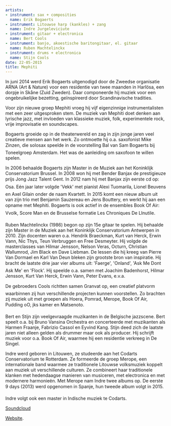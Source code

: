 ```yaml
---
artists:
- instrument: sax + composities
  name: Erik Bogaerts
- instrument: Litouwse harp (kankles) + zang
  name: Indre Jurgeleviciute
- instrument: gitaar + electronica
  name: Bert Cools
- instrument: banjo, akoestische baritongitaar, el. gitaar
  name: Ruben Machtelinckx
- instrument: drums + electronica
  name: Stijn Cools
date: 22-05-2015
title: Mephiti
---
```

In juni 2014 werd Erik Bogaerts uitgenodigd door de Zweedse organisatie ARNA (Art & Nature) voor een residentie 
van twee maanden in Harlösa, een dorpje in Skåne (Zuid Zweden). Daar componeerde hij muziek voor een ongebruikelijke 
bezetting, geïnspireerd door Scandinavische tradities. 

Voor zijn nieuwe groep Mephiti vroeg hij vijf eigenzinnige instrumentalisten met een zeer uitgesproken stem. De 
muziek van Mephiti doet denken aan lyrische jazz, met invloeden van klassieke muziek, folk, experimentele rock, 
vrije improvisatie en soundscapes. 

Bogaerts groeide op in de theaterwereld en zag in zijn jonge jaren veel creatieve mensen aan het werk. Zo ontmoette 
hij o.a. saxofonist Mike Zinzen, die solosax speelde in de voorstelling Bal van Sam Bogaerts bij Toneelgroep 
Amsterdam. Het was de aanleiding om saxofoon te willen spelen. 

In 2006 behaalde Bogaerts zijn Master in de Muziek aan het Koninklijk Conservatorium Brussel. In 2008 won hij met 
Bender Banjax de prestigieuze prijs Jong Jazz Talent Gent. In 2012 nam hij met Banjax zijn eerste cd op: Osa. 
Eén jaar later volgde 'Vekk' met pianist Alexi Tuomarila, Lionel Beuvens en Axel Gilain onder de naam Kvartett. In 
2015 komt een nieuw album uit van zijn trio met Benjamin Sauzereau en Jens Bouttery, en werkt hij aan een opname met 
Mephiti. Bogaerts is ook actief in de ensembles Book Of Air: Vvolk, Score Man en de Brusselse formatie Les Chroniques De LInutile. 

Ruben Machtelinckx (1986) begon op zijn 15e gitaar te spelen. Hij behaalde zijn Master in de Muziek aan het Koninklijk 
Conservatorium Antwerpen in 2010. Zijn docenten waren o.a. Hendrik Braeckman, Kurt van Herck, Erwin Vann, Nic Thys, 
Teun Verbruggen en Free Desmeyter. Hij volgde de masterclasses van Hilmar Jensson, Nelson Veras, Octurn, Christian 
Wallumrod, Jim Black en Dave Liebman. De lessen die hij kreeg van Pierre Van Dormael en Karl Van Deun bleken zijn 
grootste bron van inspiratie. Hij bracht de laatste drie jaar vier albums uit: 'Faerge', 'Onland', 'Ask Me Dont Ask Me' 
en 'Flock'. Hij speelde o.a. samen met Joachim Badenhorst, Hilmar Jensson, Kurt Van Herck, Erwin Vann, Peter Evans, e.v.a. 

De gebroeders Cools richtten samen Granvat op, een creatief platvorm waarbinnen zij hun verschillende projecten kunnen 
voorstellen. Zo brachten zij muziek uit met groepen als Hoera, Pomrad, Merope, Book Of Air, Pudding oO, jks kamer en 
Matsenoto. 

Bert en Stijn zijn veelgevraagde muzikanten in de Belgische jazzscene. Bert speelt o.a. bij Bruno Vansina Orchestra en 
concerteerde met muzikanten als Harmen Fraanje, Fabrizio Cassol en Eyvind Kang. Stijn deed zich de laatste jaren niet 
alleen gelden als drummer maar ook als producer. Hij schrijft muziek voor o.a. Book Of Air, waarmee hij een residentie 
verkreeg in De Singel. 

Indre werd geboren in Litouwen, ze studeerde aan het Codarts Conservatorium te Rotterdam. Ze formeerde de groep Merope, 
een internationale band waarmee ze traditionele Litouwse volksmuziek koppelt aan muziek uit verschillende culturen. Ze 
combineert haar traditionele klanken met hedendaagse manieren van musiceren, met electronica en met modernere harmonieën. Met 
Merope nam Indre twee albums op. De eerste 9 days (2013) werd opgenomen in Spanje, hun tweede album volgt in 2015. 

Indre volgt ook een master in Indische muziek te Codarts. 

[Soundcloud](https://soundcloud.com/erikbogaerts/polden) 

[Website](http://erikbogaerts.com/Projects.html).